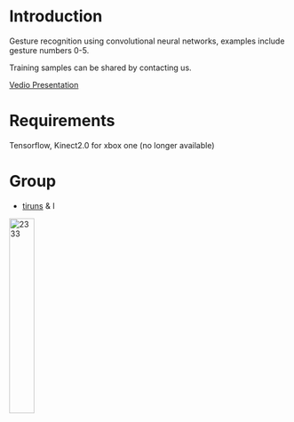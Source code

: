 # Introduction
Gesture recognition using convolutional neural networks, examples include gesture numbers 0-5.

Training samples can be shared by contacting us.

[Vedio Presentation](https://hatute.github.io/2019/03/05/HG_presentation/)

# Requirements
Tensorflow, Kinect2.0 for xbox one (no longer available)

# Group
- [tiruns](https://github.com/tiruns) & I

<img src="Legacy/ReadMe_Img.png" width = "30%" height = "30%" alt="2333" align=center />

